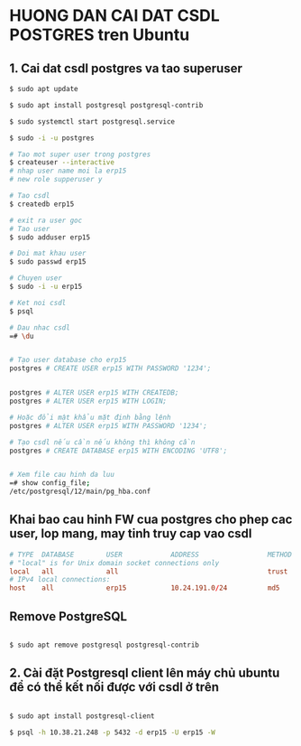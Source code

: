 # HUONG DAN CAI DAT CSDL POSTGRES tren Ubuntu


## 1. Cai dat csdl postgres va tao superuser

```sh
$ sudo apt update

$ sudo apt install postgresql postgresql-contrib

$ sudo systemctl start postgresql.service

$ sudo -i -u postgres

# Tao mot super user trong postgres
$ createuser --interactive
# nhap user name moi la erp15
# new role supperuser y

# Tao csdl 
$ createdb erp15

# exit ra user goc
# Tao user
$ sudo adduser erp15

# Doi mat khau user
$ sudo passwd erp15

# Chuyen user
$ sudo -i -u erp15

# Ket noi csdl
$ psql

# Dau nhac csdl
=# \du


# Tạo user database cho erp15 
postgres # CREATE USER erp15 WITH PASSWORD '1234';


postgres # ALTER USER erp15 WITH CREATEDB;
postgres # ALTER USER erp15 WITH LOGIN;

# Hoặc đổi mật khẩu mặt định bằng lệnh
postgres # ALTER USER erp15 WITH PASSWORD '1234';

# Tạo csdl nếu cần nếu không thì không cần
postgres # CREATE DATABASE erp15 WITH ENCODING 'UTF8';


# Xem file cau hinh da luu
=# show config_file;
/etc/postgresql/12/main/pg_hba.conf


```


## Khai bao cau hinh FW cua postgres cho phep cac user, lop mang, may tinh truy cap vao csdl
```conf
# TYPE  DATABASE        USER            ADDRESS                 METHOD
# "local" is for Unix domain socket connections only
local   all             all                                     trust
# IPv4 local connections:
host    all             erp15           10.24.191.0/24          md5
```

## Remove PostgreSQL
```sh

$ sudo apt remove postgresql postgresql-contrib

```


## 2. Cài đặt Postgresql client lên máy chủ ubuntu để có thể kết nối được với csdl ở trên
```sh

$ sudo apt install postgresql-client

$ psql -h 10.38.21.248 -p 5432 -d erp15 -U erp15 -W

```
